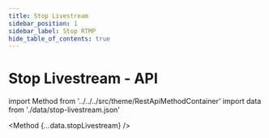 ```yaml
---
title: Stop Livestream
sidebar_position: 1
sidebar_label: Stop RTMP
hide_table_of_contents: true
---
```


# Stop Livestream - API

import Method from '../../../src/theme/RestApiMethodContainer'
import data from './data/stop-livestream.json'

<Method
{...data.stopLivestream}
/>

